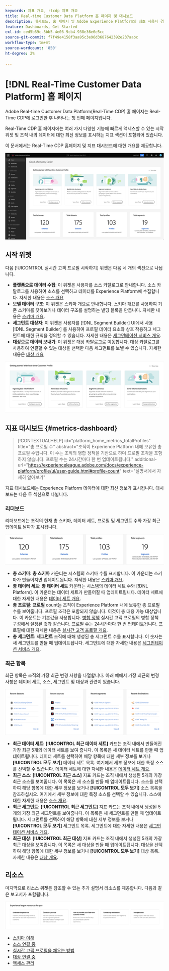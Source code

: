 ```yaml
---
keywords: 지표 개요, rtcdp 지표 개요
title: Real-time Customer Data Platform 홈 페이지 및 대시보드
description: 대시보드, 홈 페이지 및 Adobe Experience Platform의 최초 사용자 경험
feature: Dashboards, Get Started
exl-id: ced5b69c-5bb5-4e06-9cb4-938e36e6e5cc
source-git-commit: f7f49e4158f3aa95c3e96d3687642392e237aabc
workflow-type: tm+mt
source-wordcount: '850'
ht-degree: 2%

---
```


# [!DNL Real-Time Customer Data Platform] 홈 페이지

Adobe Real-time Customer Data Platform(Real-Time CDP) 홈 페이지는 Real-Time CDP에 로그인한 후 나타나는 첫 번째 페이지입니다.

Real-Time CDP 홈 페이지에는 여러 가지 다양한 기능에 빠르게 액세스할 수 있는 시작 위젯 및 조직 내의 데이터에 대한 최신 정보를 표시하는 지표 섹션이 포함되어 있습니다.

이 문서에서는 Real-Time CDP 홈페이지 및 지표 대시보드에 대한 개요를 제공합니다.

![Platform UI 홈 페이지입니다.](assets/platform-home/home.png)

## 시작 위젯

다음 [!UICONTROL 실시간 고객 프로필 시작하기] 위젯은 다음 네 개의 섹션으로 나뉩니다.

* **플랫폼으로 데이터 수집**: 이 위젯은 사용자를 소스 카탈로그로 안내합니다. 소스 카탈로그를 사용하여 소스를 선택하고 데이터를 Experience Platform에 수집합니다. 자세한 내용은 [소스 개요](../sources/home.md)
* **모델 데이터 구조**: 이 위젯은 스키마 개요로 안내합니다. 스키마 개요를 사용하여 기존 스키마를 찾아보거나 데이터 구조를 설명하는 빌딩 블록을 만듭니다. 자세한 내용은 [스키마 개요](../xdm/home.md).
* **세그먼트 대상자**: 이 위젯은 사용자를 [!DNL Segment Builder] UI에서 사용 [!DNL Segment Builder] 를 사용하여 프로필 데이터 요소와 상호 작용하고 세그먼트에 대한 규칙을 정의할 수 있습니다. 자세한 내용은 [세그먼테이션 서비스 개요](../segmentation/home.md).
* **대상으로 데이터 보내기**: 이 위젯은 대상 카탈로그로 이동합니다. 대상 카탈로그를 사용하여 연결할 수 있는 대상을 선택한 다음 세그먼트를 보낼 수 있습니다. 자세한 내용은 [대상 개요](../destinations/home.md)

![시작 위젯을 표시하는 Platform UI 홈 페이지](assets/platform-home/getting-started-widget.png)

## 지표 대시보드 {#metrics-dashboard}

>[!CONTEXTUALHELP]
>id="platform_home_metrics_totalProfiles"
>title="총 프로필 수"
>abstract="조직이 Experience Platform 내에 보유한 총 프로필 수입니다. 이 수는 조직의 병합 정책을 기반으로 하며 프로필 조각을 포함하지 않습니다. 프로필 수는 24시간마다 한 번 업데이트됩니다."
>additional-url="https://experienceleague.adobe.com/docs/experience-platform/profile/ui/user-guide.html#profile-count" text="설명서에서 자세히 알아보기"

지표 대시보드에는 Experience Platform 데이터에 대한 최신 정보가 표시됩니다. 대시보드는 다음 두 섹션으로 나뉩니다.

### 리더보드

리더보드에는 조직의 현재 총 스키마, 데이터 세트, 프로필 및 세그먼트 수와 가장 최근 업데이트 날짜가 표시됩니다.

![Platform UI 홈 페이지의 리더보드 섹션.](assets/platform-home/leaderboard.png)

* **총 스키마**: **총 스키마** 카운터는 시스템의 스키마 수를 표시합니다. 이 카운터는 스키마가 만들어지면 업데이트됩니다. 자세한 내용은 [스키마 개요](../xdm/home.md).
* **총 데이터 세트**: **총 데이터 세트** 카운터는 시스템의 데이터 세트 수와 [!DNL Platform]. 이 카운터는 데이터 세트가 만들어질 때 업데이트됩니다. 데이터 세트에 대한 자세한 내용은 [데이터 세트 개요](../catalog/datasets/overview.md).
* **총 프로필**: **프로필** count는 조직이 Experience Platform 내에 보유한 총 프로필 수를 보여줍니다. 프로필 조각은 포함되지 않습니다. 이것이 총 대응 가능 대상입니다. 이 카운트는 기본값을 사용합니다. [병합 정책](profile/merge-policies.md) 실시간 고객 프로필의 병합 정책 구성에서 설정된 것과 같습니다. 프로필 수는 24시간마다 한 번 업데이트됩니다. 프로필에 대한 자세한 내용은 [실시간 고객 프로필 개요](../profile/home.md).
* **총 세그먼트**: **세그먼트** 조직에 대해 생성된 총 세그먼트 수를 표시합니다. 이 숫자는 새 세그먼트를 만들 때 업데이트됩니다. 세그먼트에 대한 자세한 내용은 [세그먼테이션 서비스 개요](../segmentation/home.md).

### 최근 항목

최근 항목은 조직의 가장 최근 변경 사항을 나열합니다. 아래 예에서 가장 최근의 변경 사항은 데이터 세트, 소스, 세그먼트 및 대상과 관련이 있습니다.

![Platform UI 홈 페이지의 최근 항목 섹션입니다.](assets/platform-home/recent-items.png)

* **최근 데이터 세트**: **[!UICONTROL 최근 데이터 세트]** 카드는 조직 내에서 만들어진 가장 최근 5개의 데이터 세트를 보여 줍니다. 이 목록은 새 데이터 세트를 만들 때 업데이트됩니다. 데이터 세트를 선택하여 해당 항목에 대한 세부 정보를 보거나 **[!UICONTROL 모두 보기]** 데이터 세트 목록. 여기에서 세부 정보에 대한 특정 소스를 선택할 수 있습니다. 데이터 세트에 대한 자세한 내용은 [데이터 세트 개요](../catalog/datasets/overview.md).
* **최근 소스**: **[!UICONTROL 최근 소스]** 지표 카드는 조직 내에서 생성된 5개의 가장 최근 소스를 보여줍니다. 이 목록은 새 소스를 만들 때 업데이트됩니다. 소스를 선택하여 해당 항목에 대한 세부 정보를 보거나 **[!UICONTROL 모두 보기]** 소스 목록을 참조하십시오. 여기에서 세부 정보에 대한 특정 소스를 선택할 수 있습니다. 소스에 대한 자세한 내용은 [소스 개요](../sources/home.md).
* **최근 세그먼트**: **[!UICONTROL 최근 세그먼트]** 지표 카드는 조직 내에서 생성된 5개의 가장 최근 세그먼트를 보여줍니다. 이 목록은 새 세그먼트를 만들 때 업데이트됩니다. 세그먼트를 선택하여 해당 항목에 대한 세부 정보를 보거나 **[!UICONTROL 모두 보기]** 세그먼트 목록. 세그먼트에 대한 자세한 내용은 [세그먼테이션 서비스 개요](../segmentation/home.md).
* **최근 대상**: **[!UICONTROL 최근 대상]** 지표 카드는 조직 내에서 생성된 5개의 가장 최근 대상을 보여줍니다. 이 목록은 새 대상을 만들 때 업데이트됩니다. 대상을 선택하여 해당 항목에 대한 세부 정보를 보거나 **[!UICONTROL 모두 보기]** 대상 목록. 자세한 내용은 [대상 개요](../destinations/home.md).

## 리소스

마지막으로 리소스 위젯은 참조할 수 있는 추가 설명서 리소스를 제공합니다. 다음과 같은 보고서가 포함됩니다.

![Platform UI 홈 페이지의 리소스 섹션.](assets/platform-home/resources.png)

* [스키마 이해](../xdm/schema/composition.md)
* [소스 연결 중](../sources/home.md)
* [실시간 고객 프로필을 채우는 방법](../profile/home.md)
* [대상 연결 중](../destinations/home.md)
* [액세스 관리](../access-control/abac/overview.md)

<!-- ### Successful profile records

In the leaderboard **[!UICONTROL Successful profile records]** shows the total number of records that have been successfully processed into the profile.

There is also a metric card that shows the percentage of successful records. Select **[!UICONTROL View datasets]** to see more details about the profile records. Hover over the colored area of the graph to see additional details:

![image](assets/home-profilerecords-details.PNG)

The number of successful profile records is updated hourly. 

For more information about profiles, see [A unified view of your customer in Real-Time CDP](profile/profile-overview.md).

### Total profile records

The **[!UICONTROL Total profile records]** metric card shows the total number of data records enabled to feed into the profiles, and the percentage that are successful, updated once per day. This does not include all data in the data lake, because some data might not be enabled to feed into the profiles.

 Hover over the colored area of the graph to see additional details about the successful profiles:

![image](assets/home-profile-details.PNG)

Select **[!UICONTROL View profiles]** to see more details about the profile records.

For more information about profiles, see [A unified view of your customer in Real-Time CDP](profile/profile-overview.md).

For more information about viewing a specific profile, see [Profile viewer](profile/profile-viewer.md).

### Failed profile records

In the leaderboard, **[!UICONTROL Failed profile records]** counts the number of records that failed to process into the profile.

The **[!UICONTROL Failed profile records]** metric card shows this count, and includes a graphical representation that helps you see how failures have trended during the time shown below the graphic. This chart is updated hourly. Select **[!UICONTROL View datasets]** to see more details about the profile records.

The number of failed profile records is updated hourly. -->
